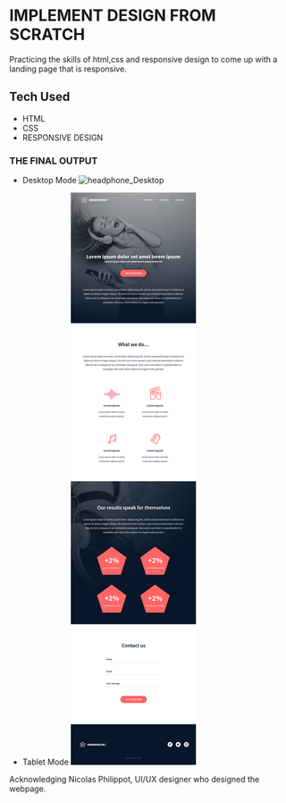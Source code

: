 # IMPLEMENT DESIGN FROM SCRATCH
 Practicing the skills of html,css and responsive design to come up with a landing page that is responsive.
 ## Tech Used
 + HTML
 + CSS 
 + RESPONSIVE DESIGN

 ### THE FINAL OUTPUT
+ Desktop Mode
![headphone_Desktop](./images/01_headphones_desktop@2x.png)
    
+ Tablet Mode
![headphone_tablet](./images/tablet.png)

Acknowledging Nicolas Philippot, UI/UX designer who designed the webpage.
